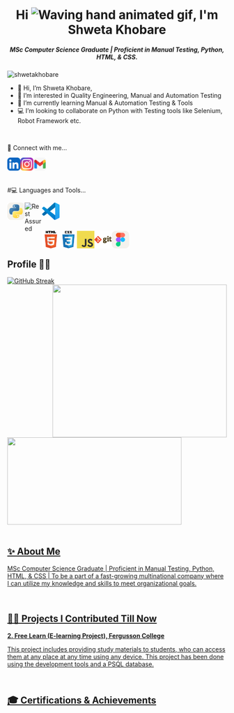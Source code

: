 <h1 align="center">Hi <img src="https://raw.githubusercontent.com/nixin72/nixin72/master/wave.gif"
         alt="Waving hand animated gif"
         height="45"
         width="45" />, I'm Shweta Khobare</h1>
<h5 align="center">
MSc Computer Science Graduate | Proficient in Manual Testing, Python, HTML, & CSS.
</h5>
<p align="left"> <img src="https://komarev.com/ghpvc/?username=shwetakhobare&label=Profile%20views&color=0e75b6&style=flat" alt="shwetakhobare" /> </p>
<p>

- 👋 Hi, I’m Shweta Khobare,
- 👀 I’m interested in Quality Engineering, Manual and Automation Testing
- 🌱 I’m currently learning Manual & Automation Testing & Tools
- 💻 I’m looking to collaborate on Python with Testing tools like Selenium, Robot Framework etc.
<br />

🔗 Connect with me...

[<img align="left" alt="# | LinkedIn" width="30px" src="https://github.com/tandpfun/skill-icons/blob/main/icons/LinkedIn.svg"/>](https://www.linkedin.com/in/shweta-khobare-880808280/)
[<img align="left" alt="#" width="30px" src="https://github.com/tandpfun/skill-icons/blob/main/icons/Instagram.svg" />]()
[<img align="left" alt="#" width="30px" src="https://github.com/tandpfun/skill-icons/blob/main/icons/Gmail-Light.svg" />](shwetakhobare123@gmail.com)

<br />
<br />
<br />

#💻 Languages and Tools...

[<img align="left" alt="Python" width="40px" src="https://github.com/tandpfun/skill-icons/blob/main/icons/Python-Light.svg"/>](https://www.python.org)
[<img align="left" alt="Rest Assured" width="40px" src="https://upload.wikimedia.org/wikipedia/commons/e/e4/Robot-framework-logo.png"/>](https://robotframework.org/)
[<img align="left" alt="Visual Studio Code" width="40px" src="https://raw.githubusercontent.com/github/explore/80688e429a7d4ef2fca1e82350fe8e3517d3494d/topics/visual-studio-code/visual-studio-code.png" />](https://code.visualstudio.com/)

<br />
<br />
<br />

[<img align="left" alt="HTML5" width="40px" src="https://raw.githubusercontent.com/github/explore/80688e429a7d4ef2fca1e82350fe8e3517d3494d/topics/html/html.png" />](https://www.w3schools.com/html/)
[<img align="left" alt="CSS3" width="40px" src="https://raw.githubusercontent.com/github/explore/80688e429a7d4ef2fca1e82350fe8e3517d3494d/topics/css/css.png" />](https://www.html.com/)
[<img align="left" alt="JavaScript" width="40px" src="https://raw.githubusercontent.com/github/explore/80688e429a7d4ef2fca1e82350fe8e3517d3494d/topics/javascript/javascript.png" />](https://www.javascript.com/)
[<img align="left" alt="Git" width="40px" src="https://raw.githubusercontent.com/github/explore/80688e429a7d4ef2fca1e82350fe8e3517d3494d/topics/git/git.png" />](https://git-scm.com/)
[<img align="left" alt="Figma" width="40px" src="https://github.com/tandpfun/skill-icons/blob/main/icons/Figma-Light.svg" />](https://www.figma.com/)

<br />
<br />

## Profile 👀🎩
<a align= "center" href="https://github.com/shwetakhobare">
<a href="https://git.io/streak-stats"><img src="https://streak-stats.demolab.com/?user=shwetakhobare" alt="GitHub Streak" />
<img align="right" height="350" width="400" src="https://cdn.dribbble.com/users/2238041/screenshots/4763918/working.gif" />
</p>
<img height="200px" width="400" src="https://github-readme-stats.vercel.app/api?username=shwetakhobare&count_private=true&theme=radical&show_icons=true" />

<br />
<br />

## ✨ About Me
MSc Computer Science Graduate | Proficient in Manual Testing, Python, HTML, & CSS | To be a part of a fast-growing multinational company where I can utilize my knowledge and skills to meet organizational goals.

<br />

## 👨‍💻 Projects I Contributed Till Now
<p><b> 2. Free Learn (E-learning Project), Fergusson College </b></p>
<p> This project includes providing study materials to students, who can access them at any place at any time using any device. This project has been done using the development tools and a PSQL
database.</p> 

<br />

## 🎓 Certifications & Achievements

<!---
shwetakhobare/shwetakhobare is a ✨ special ✨ repository because its `README.md` (this file) appears on your GitHub profile.
You can click the Preview link to take a look at your changes.
--->

